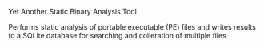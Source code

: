 Yet Another Static Binary Analysis Tool

Performs static analysis of portable executable (PE) files and writes results to a SQLite database for searching and colleration of multiple files
